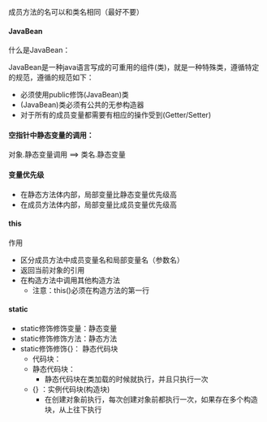 成员方法的名可以和类名相同（最好不要）

#### JavaBean

什么是JavaBean：

​	JavaBean是一种java语言写成的可重用的组件(类)，就是一种特殊类，遵循特定的规范，遵循的规范如下：

- 必须使用public修饰(JavaBean)类
- (JavaBean)类必须有公共的无参构造器
- 对于所有的成员变量都需要有相应的操作受到(Getter/Setter)

#### 空指针中静态变量的调用：

对象.静态变量调用  ==>  类名.静态变量

#### 变量优先级

- 在静态方法体内部，局部变量比静态变量优先级高
- 在成员方法体内部，局部变量比成员变量优先级高

#### this

作用

- 区分成员方法中成员变量名和局部变量名（参数名）
- 返回当前对象的引用
- 在构造方法中调用其他构造方法
  - 注意：this()必须在构造方法的第一行

#### static

- static修饰修饰变量：静态变量
- static修饰修饰方法：静态方法
- static修饰修饰{}：     静态代码块
  - 代码块：
  - 静态代码块：
    - 静态代码块在类加载的时候就执行，并且只执行一次
  - {} ：实例代码块(构造块)
    - 在创建对象前执行，每次创建对象前都执行一次，如果存在多个构造块，从上往下执行